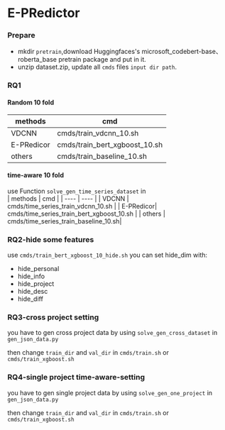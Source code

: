 # E-PRedictor

### Prepare
- mkdir `pretrain`,download Huggingfaces's microsoft_codebert-base、roberta_base pretrain package and put in it.
- unzip dataset.zip, update all `cmds` files `input dir path`. 
### RQ1
#### Random 10 fold
|  methods   | cmd  |
|  ----  | ----  |
| VDCNN     | cmds/train_vdcnn_10.sh |
| E-PRedicor| cmds/train_bert_xgboost_10.sh |
| others    | cmds/train_baseline_10.sh|
#### time-aware 10 fold
use Function `solve_gen_time_series_dataset` in  
|  methods   | cmd  |
|  ----  | ----  |
| VDCNN     | cmds/time_series_train_vdcnn_10.sh |
| E-PRedicor| cmds/time_series_train_bert_xgboost_10.sh |
| others    | cmds/time_series_train_baseline_10.sh|

### RQ2-hide some features
use `cmds/train_bert_xgboost_10_hide.sh`
you can set hide_dim with:
  - hide_personal
  - hide_info
  - hide_project
  - hide_desc
  - hide_diff


### RQ3-cross project setting
you have to gen cross project data by using `solve_gen_cross_dataset` in `gen_json_data.py`

then change `train_dir` and `val_dir` in `cmds/train.sh` or `cmds/train_xgboost.sh`



### RQ4-single project time-aware-setting
you have to gen single project data by using `solve_gen_one_project` in `gen_json_data.py`

then change `train_dir` and `val_dir` in `cmds/train.sh` or `cmds/train_xgboost.sh`